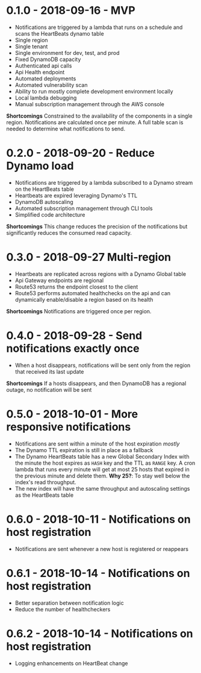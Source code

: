 # 0.1.0 - 2018-09-16 - MVP  
- Notifications are triggered by a lambda that runs on a schedule and scans the HeartBeats dynamo table  
- Single region  
- Single tenant  
- Single environment for dev, test, and prod
- Fixed DynamoDB capacity  
- Authenticated api calls  
- Api Health endpoint  
- Automated deployments  
- Automated vulnerability scan  
- Ability to run mostly complete development environment locally
- Local lambda debugging  
- Manual subscription management through the AWS console  

**Shortcomings** Constrained to the availability of the components in a single region. Notifications are calculated once per minute. A full table scan is needed to determine what notifications to send.  

# 0.2.0 - 2018-09-20 - Reduce Dynamo load  
- Notifications are triggered by a lambda subscribed to a Dynamo stream on the HeartBeats table  
- Heartbeats are expired leveraging Dynamo's TTL  
- DynamoDB autoscaling  
- Automated subscription management through CLI tools  
- Simplified code architecture  

**Shortcomings** This change reduces the precision of the notifications but significantly reduces the consumed read capacity.  

# 0.3.0 - 2018-09-27 Multi-region  
- Heartbeats are replicated across regions with a Dynamo Global table  
- Api Gateway endpoints are regional  
- Route53 returns the endpoint closest to the client  
- Route53 performs automated healthchecks on the api and can dynamically enable/disable a region based on its health  

**Shortcomings** Notifications are triggered once per region.  

# 0.4.0 - 2018-09-28 - Send notifications exactly once  
- When a host disappears, notifications will be sent only from the region that received its last update  

**Shortcomings** If a hosts disappears, and then DynamoDB has a regional outage, no notification will be sent  

# 0.5.0 - 2018-10-01 - More responsive notifications  
- Notifications are sent within a minute of the host expiration _mostly_  
- The Dynamo TTL expiration is still in place as a fallback  
- The Dynamo HeartBeats table has a new Global Secondary Index with the minute the host expires as `HASH` key and the TTL as `RANGE` key. A cron lambda that runs every minute will get at most 25 hosts that expired in the previous minute and delete them. **Why 25?**: To stay well below the index's read throughput.  
- The new index will have the same throughput and autoscaling settings as the HeartBeats table  

# 0.6.0 - 2018-10-11 - Notifications on host registration  
- Notifications are sent whenever a new host is registered or reappears  

# 0.6.1 - 2018-10-14 - Notifications on host registration  
- Better separation between notification logic  
- Reduce the number of healthcheckers  

# 0.6.2 - 2018-10-14 - Notifications on host registration  
- Logging enhancements on HeartBeat change  
